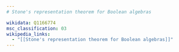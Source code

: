 ```yaml
---
# Stone's representation theorem for Boolean algebras

wikidata: Q1166774
msc_classification: 03
wikipedia_links:
  - "[[Stone's representation theorem for Boolean algebras]]"
---
```

